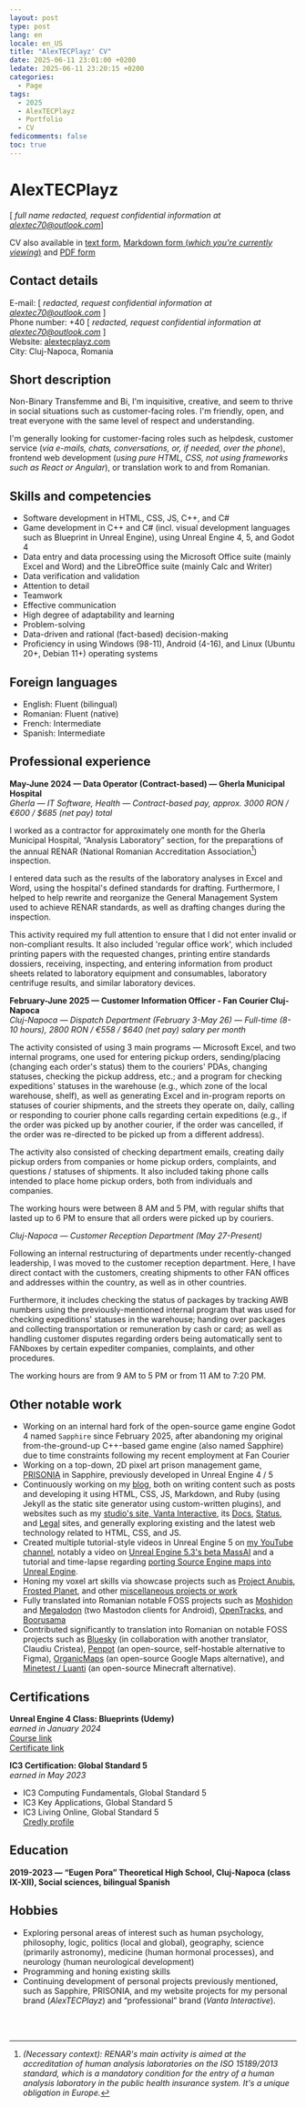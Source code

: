 ```yaml
---
layout: post
type: post
lang: en
locale: en_US
title: "AlexTECPlayz' CV"
date: 2025-06-11 23:01:00 +0200
ledate: 2025-06-11 23:20:15 +0200
categories:
  - Page
tags:
  - 2025
  - AlexTECPlayz
  - Portfolio
  - CV
fedicomments: false
toc: true
---
```


# AlexTECPlayz
[ *full name redacted, request confidential information at [alextec70@outlook.com](mailto:alextec70@outlook.com)*]

CV also available in [text form](https://alextecplayz.com/cv.txt), [Markdown form (*which you're currently viewing*)](https://alextecplayz.com/cv) and [PDF form](https://alextecplayz.com/cv.pdf)

## Contact details
E-mail: [ *redacted, request confidential information at [alextec70@outlook.com](mailto:alextec70@outlook.com)* ]\
Phone number: +40 [ *redacted, request confidential information at [alextec70@outlook.com](mailto:alextec70@outlook.com)* ]\
Website: [alextecplayz.com](https://alextecplayz.com)\
City: Cluj-Napoca, Romania

## Short description
Non-Binary Transfemme and Bi, I'm inquisitive, creative, and seem to thrive in social situations such as customer-facing roles. I'm friendly, open, and treat everyone with the same level of respect and understanding.

I'm generally looking for customer-facing roles such as helpdesk, customer service (*via e-mails, chats, conversations, or, if needed, over the phone*), frontend web development (*using pure HTML, CSS, not using frameworks such as React or Angular*), or translation work to and from Romanian.

## Skills and competencies

- Software development in HTML, CSS, JS, C++, and C#
- Game development in C++ and C# (incl. visual development languages such as Blueprint in Unreal Engine), using Unreal Engine 4, 5, and Godot 4
- Data entry and data processing using the Microsoft Office suite (mainly Excel and Word) and the LibreOffice suite (mainly Calc and Writer)
- Data verification and validation
- Attention to detail
- Teamwork
- Effective communication
- High degree of adaptability and learning
- Problem-solving
- Data-driven and rational (fact-based) decision-making
- Proficiency in using Windows (98-11), Android (4-16), and Linux (Ubuntu 20+, Debian 11+) operating systems

## Foreign languages

- English: Fluent (bilingual)
- Romanian: Fluent (native)
- French: Intermediate
- Spanish: Intermediate

## Professional experience

**May-June 2024 — Data Operator (Contract-based) — Gherla Municipal Hospital**\
*Gherla — IT Software, Health — Contract-based pay, approx. 3000 RON / €600 / $685 (net pay) total*

I worked as a contractor for approximately one month for the Gherla Municipal Hospital, “Analysis Laboratory” section, for the preparations of the annual RENAR (National Romanian Accreditation Association[^1]) inspection.

I entered data such as the results of the laboratory analyses in Excel and Word, using the hospital's defined standards for drafting. Furthermore, I helped to help rewrite and reorganize the General Management System used to achieve RENAR standards, as well as drafting changes during the inspection.

This activity required my full attention to ensure that I did not enter invalid or non-compliant results. It also included 'regular office work', which included printing papers with the requested changes, printing entire standards dossiers, receiving, inspecting, and entering information from product sheets related to laboratory equipment and consumables, laboratory centrifuge results, and similar laboratory devices.

**February-June 2025 — Customer Information Officer - Fan Courier Cluj-Napoca**\
*Cluj-Napoca — Dispatch Department (February 3-May 26) — Full-time (8-10 hours), 2800 RON / €558 / $640 (net pay) salary per month*

The activity consisted of using 3 main programs — Microsoft Excel, and two internal programs, one used for entering pickup orders, sending/placing (changing each order's status) them to the couriers' PDAs, changing statuses, checking the pickup address, etc.; and a program for checking expeditions' statuses in the warehouse (e.g., which zone of the local warehouse, shelf), as well as generating Excel and in-program reports on statuses of courier shipments, and the streets they operate on, daily, calling or responding to courier phone calls regarding certain expeditions (e.g., if the order was picked up by another courier, if the order was cancelled, if the order was re-directed to be picked up from a different address).

The activity also consisted of checking department emails, creating daily pickup orders from companies or home pickup orders, complaints, and questions / statuses of shipments. It also included taking phone calls intended to place home pickup orders, both from individuals and companies.

The working hours were between 8 AM and 5 PM, with regular shifts that lasted up to 6 PM to ensure that all orders were picked up by couriers.

*Cluj-Napoca — Customer Reception Department (May 27-Present)*

Following an internal restructuring of departments under recently-changed leadership, I was moved to the customer reception department. Here, I have direct contact with the customers, creating shipments to other FAN offices and addresses within the country, as well as in other countries.

Furthermore, it includes checking the status of packages by tracking AWB numbers using the previously-mentioned internal program that was used for checking expeditions' statuses in the warehouse; handing over packages and collecting transportation or remuneration by cash or card; as well as handling customer disputes regarding orders being automatically sent to FANboxes by certain expediter companies, complaints, and other procedures.

The working hours are from 9 AM to 5 PM or from 11 AM to 7:20 PM.

## Other notable work

- Working on an internal hard fork of the open-source game engine Godot 4 named `Sapphire` since February 2025, after abandoning my original from-the-ground-up C++-based game engine (also named Sapphire) due to time constraints following my recent employment at Fan Courier
- Working on a top-down, 2D pixel art prison management game, [PRISONIA](https://alextecplayz.com/post/2024/06/01/Announcing-Prisonia) in Sapphire, previously developed in Unreal Engine 4 / 5
- Continuously working on my [blog](https://alextecplayz.com), both on writing content such as posts and developing it using HTML, CSS, JS, Markdown, and Ruby (using Jekyll as the static site generator using custom-written plugins), and websites such as my [studio's site, Vanta Interactive](https://vantainteractive.com), its [Docs](https://docs.vantainteractive.com), [Status](https://status.vantainteractive.com), and [Legal](https://legal.vantainteractive.com) sites, and generally exploring existing and the latest web technology related to HTML, CSS, and JS.
- Created multiple tutorial-style videos in Unreal Engine 5 on [my YouTube channel](https://www.youtube.com/@alextecplayz/), notably a video on [Unreal Engine 5.3's beta MassAI](https://www.youtube.com/watch?v=GN1HMtmNTv4) and a tutorial and time-lapse regarding [porting Source Engine maps into Unreal Engine](https://www.youtube.com/watch?v=BpNI4fIM_yY).
- Honing my voxel art skills via showcase projects such as [Project Anubis](https://alextecplayz.com/portfolio/anubis), [Frosted Planet](https://alextecplayz.com/portfolio/frostedplanet), and other [miscellaneous projects or work](https://alextecplayz.com/portfolio/misc-voxel)
- Fully translated into Romanian notable FOSS projects such as [Moshidon](https://translate.codeberg.org/projects/moshidon/-/ro/) and [Megalodon](https://translate.codeberg.org/projects/megalodon/-/ro/) (two Mastodon clients for Android), [OpenTracks](https://translate.codeberg.org/projects/open-tracks-osm-dashboard/-/ro/), and [Boorusama](https://hosted.weblate.org/projects/boorusama/-/ro/)
- Contributed significantly to translation into Romanian on notable FOSS projects such as [Bluesky](https://github.com/bluesky-social/social-app/pull/6456) (in collaboration with another translator, Claudiu Cristea), [Penpot](https://hosted.weblate.org/projects/penpot/-/ro/) (an open-source, self-hostable alternative to Figma), [OrganicMaps](https://hosted.weblate.org/projects/organicmaps/-/ro/) (an open-source Google Maps alternative), and [Minetest / Luanti](https://hosted.weblate.org/projects/minetest/-/ro/) (an open-source Minecraft alternative).

## Certifications

**Unreal Engine 4 Class: Blueprints (Udemy)**\
*earned in January 2024*\
[Course link](https://www.udemy.com/course/unreal-engine-4-blueprints/)\
[Certificate link](https://ude.my/UC-ccc1092b-832d-4b55-aeed-3e42aa4e498d)

**IC3 Certification: Global Standard 5**\
*earned in May 2023*
- IC3 Computing Fundamentals, Global Standard 5
- IC3 Key Applications, Global Standard 5
- IC3 Living Online, Global Standard 5\
[Credly profile](https://www.credly.com/users/alextecplayz)

## Education

**2019-2023 — “Eugen Pora” Theoretical High School, Cluj-Napoca (class IX-XII), Social sciences, bilingual Spanish**

## Hobbies
- Exploring personal areas of interest such as human psychology, philosophy, logic, politics (local and global), geography, science (primarily astronomy), medicine (human hormonal processes), and neurology (human neurological development)
- Programming and honing existing skills
- Continuing development of personal projects previously mentioned, such as Sapphire, PRISONIA, and my website projects for my personal brand (*AlexTECPlayz*) and “professional” brand (*Vanta Interactive*).


<br>
<br>

[^1]: *(Necessary context): RENAR's main activity is aimed at the accreditation of human analysis laboratories on the ISO 15189/2013 standard, which is a mandatory condition for the entry of a human analysis laboratory in the public health insurance system. It's a unique obligation in Europe.*